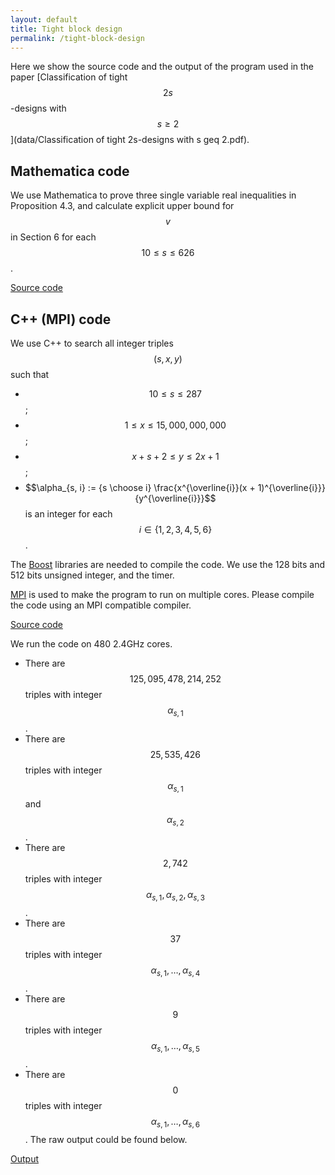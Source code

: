```yaml
---
layout: default
title: Tight block design
permalink: /tight-block-design
---
```


Here we show the source code and the output of the program used in the paper [Classification of tight $$2s$$-designs with $$s \geq 2$$](data/Classification of tight 2s-designs with s geq 2.pdf).

## Mathematica code

We use Mathematica to prove three single variable real inequalities in Proposition 4.3, and calculate explicit upper bound for $$v$$ in Section 6 for each $$10 \leq s \leq 626$$.

[Source code](data/tight-block-design-Mathematica.m)

## C++ (MPI) code

We use C++ to search all integer triples $$(s, x, y)$$ such that
* $$10 \leq s \leq 287$$;
* $$1 \leq x \leq 15,000,000,000$$;
* $$x + s + 2 \leq y \leq 2 x + 1$$;
* $$\alpha_{s, i} := {s \choose i} \frac{x^{\overline{i}}(x + 1)^{\overline{i}}}{y^{\overline{i}}}$$ is an integer for each $$i \in \{1, 2, 3, 4, 5, 6\}$$.

The [Boost](https://www.boost.org/) libraries are needed to compile the code. We use the 128 bits and 512 bits unsigned integer, and the timer.

[MPI](https://en.wikipedia.org/wiki/Message_Passing_Interface) is used to make the program to run on multiple cores. Please compile the code using an MPI compatible compiler.

[Source code](data/tight-block-design-C++-MPI.zip)

We run the code on 480 2.4GHz cores.
* There are $$125,095,478,214,252$$ triples with integer $$\alpha_{s, 1}$$.
* There are $$25,535,426$$ triples with integer $$\alpha_{s, 1}$$ and $$\alpha_{s, 2}$$.
* There are $$2,742$$ triples with integer $$\alpha_{s, 1}, \alpha_{s, 2}, \alpha_{s, 3}$$.
* There are $$37$$ triples with integer $$\alpha_{s, 1}, \dots, \alpha_{s, 4}$$.
* There are $$9$$ triples with integer $$\alpha_{s, 1}, \dots, \alpha_{s, 5}$$.
* There are $$0$$ triples with integer $$\alpha_{s, 1}, \dots, \alpha_{s, 6}$$.
The raw output could be found below.

[Output](data/tight-block-design-C++-MPI-out.zip)
